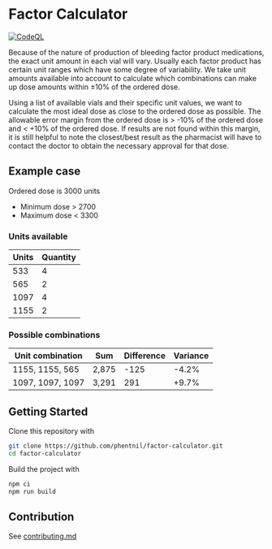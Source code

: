 # Factor Calculator

[![CodeQL](https://github.com/phentnil/factor-calculator/actions/workflows/codeql-analysis.yml/badge.svg?branch=main)](https://github.com/phentnil/factor-calculator/actions/workflows/codeql-analysis.yml)

Because of the nature of production of bleeding factor product medications, the exact unit amount in each vial will vary. Usually each factor product has certain unit ranges which have some degree of variability. We take unit amounts available into account to calculate which combinations can make up dose amounts within ±10% of the ordered dose.

Using a list of available vials and their specific unit values, we want to calculate the most ideal dose as close to the ordered dose as possible. The allowable error margin from the ordered dose is > -10% of the ordered dose and < +10% of the ordered dose. If results are not found within this margin, it is still helpful to note the closest/best result as the pharmacist will have to contact the doctor to obtain the necessary approval for that dose.

## Example case

Ordered dose is 3000 units

- Minimum dose > 2700
- Maximum dose < 3300

### Units available

| Units | Quantity |
| ----- | -------- |
| 533   | 4        |
| 565   | 2        |
| 1097  | 4        |
| 1155  | 2        |

### Possible combinations

| Unit combination | Sum   | Difference | Variance |
| ---------------- | ----- | ---------- | -------- |
| 1155, 1155, 565  | 2,875 | -125       | -4.2%    |
| 1097, 1097, 1097 | 3,291 | 291        | +9.7%    |

## Getting Started

Clone this repository with

```sh
git clone https://github.com/phentnil/factor-calculator.git
cd factor-calculator
```

Build the project with

```sh
npm ci
npm run build
```

## Contribution

See [contributing.md](/contributing.md)
